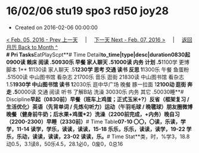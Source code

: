 # 16/02/06 stu19 spo3 rd50 joy28

* Created on 2016-02-06 00:00:00

[&lt; Feb. 05, 2016 - Prev 上一天](d05.md)     \|     [下一天 Next - Feb. 07, 2016 &gt;](d07.md)     \|     [返回月历 Back to Month ^](index.md)   
**\# Pri Tasks**EatPlayScpt**\# Time Detail**to\_time\|type\|desc\|duration0830起0900读 赖床 阅读 .50930乐 早餐 家人聊天 .51000读 内务 计划 .5**1100学 更博 脚本 1** **1**1130读 家人聊天 .5**1230学 思考 交通 读书 反思 1**1300乐 午餐 鱼蛋粉 .51500读 中山图书馆 看杂志 21700乐 音乐 逛街 21830读 中山图书馆 看杂志 1.5**1930学 中山图书馆 读书 1**2030乐 逛中华广场 晚餐 豚一拉面 1**2100动 逛街 奔走 .5**0000读 交通 阅读 听书 了解B站 洗澡 30030乐 内务 其它 .50030睡**\# Discipline**早起（0830前）早餐（班车上鸡蛋；正式玉米+?）反省（框架复习 / 生活优化）英语（先背单词 / 先炼句听力）运动（午羽毛球 / 晚毽球）朋友圈微博晚餐（健身前牛奶；后水果+鸡蛋\*2）洗澡（2200前完成，+内务）晚自习（2200-2300）早睡（2330前）**\# Time Table**07-10 〇〇，〇读，乐读，学学，11-14 读学，学乐，读读，读读，15-18 乐乐，乐乐，读读，读学，19-22 学乐，乐动，读读，读读，23-02 读读，乐。**\# Time Stat**类，时，%学3，18.8动0.5，3.1读8，50乐4.5，28.1必0，0废0，0总16

